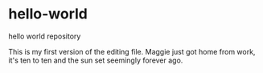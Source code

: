 # hello-world
hello world repository

This is my first version of the editing file. Maggie just got home from work, it's ten to ten and the sun set seemingly forever ago. 
